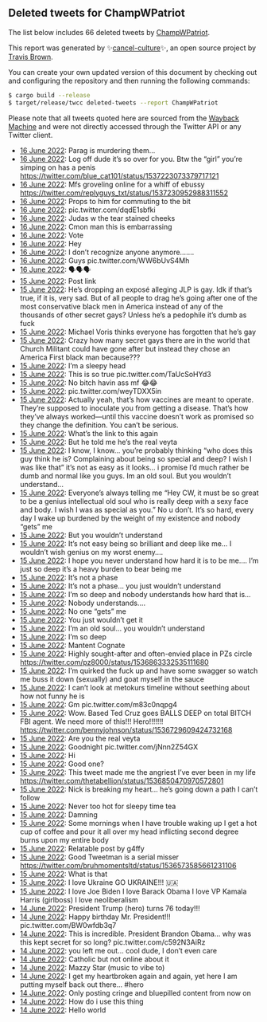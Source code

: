 ## Deleted tweets for ChampWPatriot

The list below includes 66 deleted tweets by
[ChampWPatriot](https://twitter.com/ChampWPatriot).



This report was generated by ✨[cancel-culture](https://github.com/travisbrown/cancel-culture)✨,
an open source project by [Travis Brown](https://twitter.com/travisbrown).

You can create your own updated version of this document by checking out and configuring the
repository and then running the following commands:

```bash
$ cargo build --release
$ target/release/twcc deleted-tweets --report ChampWPatriot
```

Please note that all tweets quoted here are sourced from the
[Wayback Machine](https://web.archive.org) and were not directly accessed through the Twitter API or
any Twitter client.

* [16 June 2022](https://web.archive.org/web/20220616060434/https://twitter.com/ChampWPatriot/status/1537314992093265920): Parag is murdering them… <!--1537314992093265920-->
* [16 June 2022](https://web.archive.org/web/20220616053836/https://twitter.com/ChampWPatriot/status/1537308499243421697): Log off dude it’s so over for you. Btw the “girl” you’re simping on has a penis https://twitter.com/blue_cat101/status/1537223073379717121 <!--1537308499243421697-->
* [16 June 2022](https://web.archive.org/web/20220616053616/https://twitter.com/ChampWPatriot/status/1537307921134063617): Mfs groveling online for a whiff of ebussy https://twitter.com/replyguys_txt/status/1537230952988311552 <!--1537307921134063617-->
* [16 June 2022](https://web.archive.org/web/20220616053317/https://twitter.com/ChampWPatriot/status/1537307152989274113): Props to him for commuting to the bit <!--1537307152989274113-->
* [16 June 2022](https://web.archive.org/web/20220616053035/https://twitter.com/ChampWPatriot/status/1537306440725057536): pic.twitter.com/dqdE1sbfki <!--1537306440725057536-->
* [16 June 2022](https://web.archive.org/web/20220616052828/https://twitter.com/ChampWPatriot/status/1537306011677114369): Judas w the tear stained cheeks <!--1537306011677114369-->
* [16 June 2022](https://web.archive.org/web/20220616052006/https://twitter.com/ChampWPatriot/status/1537303823668092928): Cmon man this is embarrassing <!--1537303823668092928-->
* [16 June 2022](https://web.archive.org/web/20220616051619/https://twitter.com/ChampWPatriot/status/1537302794327162880): Vote <!--1537302794327162880-->
* [16 June 2022](https://web.archive.org/web/20220616051432/https://twitter.com/ChampWPatriot/status/1537302486020653056): Hey <!--1537302486020653056-->
* [16 June 2022](https://web.archive.org/web/20220616015648/https://twitter.com/ChampWPatriot/status/1537252553439727617): I don’t recognize anyone anymore……. <!--1537252553439727617-->
* [16 June 2022](https://web.archive.org/web/20220616012246/https://twitter.com/ChampWPatriot/status/1537244101917089792): Guys pic.twitter.com/WW6bUvS4Mh <!--1537244101917089792-->
* [16 June 2022](https://web.archive.org/web/20220616005927/https://twitter.com/ChampWPatriot/status/1537238250389053442): 🗣🗣🗣 <!--1537238250389053442-->
* [15 June 2022](https://web.archive.org/web/20220615230553/https://twitter.com/ChampWPatriot/status/1537209570334068736): Post link <!--1537209570334068736-->
* [15 June 2022](https://web.archive.org/web/20220615223914/https://twitter.com/ChampWPatriot/status/1537202832088121350): He’s dropping an exposé alleging JLP is gay. Idk if that’s true, if it is, very sad. But of all people to drag he’s going after one of the most conservative black men in America instead of any of the thousands of other secret gays? Unless he’s a pedophile it’s dumb as fuck <!--1537202832088121350-->
* [15 June 2022](https://web.archive.org/web/20220615222808/https://twitter.com/ChampWPatriot/status/1537200246287224835): Michael Voris thinks everyone has forgotten that he’s gay <!--1537200246287224835-->
* [15 June 2022](https://web.archive.org/web/20220615222653/https://twitter.com/ChampWPatriot/status/1537199927981494277): Crazy how many secret gays there are in the world that Church Militant could have gone after but instead they chose  an America First black man because??? <!--1537199927981494277-->
* [15 June 2022](https://web.archive.org/web/20220615213257/https://twitter.com/ChampWPatriot/status/1537186288897765376): I’m a sleepy head <!--1537186288897765376-->
* [15 June 2022](https://web.archive.org/web/20220615194642/https://twitter.com/ChampWPatriot/status/1537159577615073280): This is so true pic.twitter.com/TaUcSoHYd3 <!--1537159577615073280-->
* [15 June 2022](https://web.archive.org/web/20220615194613/https://twitter.com/ChampWPatriot/status/1537159395011862528): No bitch havin ass mf 😂😂 <!--1537159395011862528-->
* [15 June 2022](https://web.archive.org/web/20220615194409/https://twitter.com/ChampWPatriot/status/1537158945801904130): pic.twitter.com/weyTDXX5in <!--1537158945801904130-->
* [15 June 2022](https://web.archive.org/web/20220615172427/https://twitter.com/ChampWPatriot/status/1537123513093455873): Actually yeah, that’s how vaccines are meant to operate. They’re supposed to inoculate you from getting a disease. That’s how they’ve always worked—until this vaccine doesn’t work as promised so they change the definition. You can’t be serious. <!--1537123513093455873-->
* [15 June 2022](https://web.archive.org/web/20220615172849/https://twitter.com/ChampWPatriot/status/1537099867826290688): What’s the link to this again <!--1537099867826290688-->
* [15 June 2022](https://web.archive.org/web/20220615154900/https://twitter.com/ChampWPatriot/status/1537099706718879747): But he told me he’s the real veyta <!--1537099706718879747-->
* [15 June 2022](https://web.archive.org/web/20220615154551/https://twitter.com/ChampWPatriot/status/1537098800896024577): I know, I know… you’re probably thinking “who does this guy think he is? Complaining about being so special and deep? I wish I was like that”  it’s not as easy as it looks… i promise I’d much rather be dumb and normal like you guys. Im an old soul. But you wouldn’t understand… <!--1537098800896024577-->
* [15 June 2022](https://web.archive.org/web/20220615153722/https://twitter.com/ChampWPatriot/status/1537096709767061504): Everyone’s always telling me “Hey CW, it must be so great to be a genius intellectual old soul who is really deep with a sexy face and body. I wish I was as special as you.”  No u don’t. It’s so hard, every day I wake up burdened by the weight of my existence and nobody “gets” me <!--1537096709767061504-->
* [15 June 2022](https://web.archive.org/web/20220615154041/https://twitter.com/ChampWPatriot/status/1537095906742480896): But you wouldn’t understand <!--1537095947049930753-->
* [15 June 2022](https://web.archive.org/web/20220615154041/https://twitter.com/ChampWPatriot/status/1537095906742480896): It’s not easy being so brilliant and deep like me… I wouldn’t wish genius on my worst enemy…. <!--1537095906742480896-->
* [15 June 2022](https://web.archive.org/web/20220615170440/https://twitter.com/ChampWPatriot/status/1537095355728281600): I hope you never understand how hard it is to be me…. I’m just so deep it’s a heavy burden to bear being me <!--1537095355728281600-->
* [15 June 2022](https://web.archive.org/web/20220615153045/https://twitter.com/ChampWPatriot/status/1537095214938079233): It’s not a phase <!--1537095214938079233-->
* [15 June 2022](https://web.archive.org/web/20220615153104/https://twitter.com/ChampWPatriot/status/1537095189730365444): It’s not a phase… you just wouldn’t understand <!--1537095189730365444-->
* [15 June 2022](https://web.archive.org/web/20220615170422/https://twitter.com/ChampWPatriot/status/1537095127281414145): I’m so deep and nobody understands how hard that is… <!--1537095127281414145-->
* [15 June 2022](https://web.archive.org/web/20220615153954/https://twitter.com/ChampWPatriot/status/1537095008351834113): Nobody understands…. <!--1537095008351834113-->
* [15 June 2022](https://web.archive.org/web/20220615153113/https://twitter.com/ChampWPatriot/status/1537094976420593664): No one “gets” me <!--1537094976420593664-->
* [15 June 2022](https://web.archive.org/web/20220615153054/https://twitter.com/ChampWPatriot/status/1537094939649134592): You just wouldn’t get it <!--1537094939649134592-->
* [15 June 2022](https://web.archive.org/web/20220615152956/https://twitter.com/ChampWPatriot/status/1537094872229892098): I’m an old soul… you wouldn’t understand <!--1537094872229892098-->
* [15 June 2022](https://web.archive.org/web/20220615153027/https://twitter.com/ChampWPatriot/status/1537094816953159691): I’m so deep <!--1537094816953159691-->
* [15 June 2022](https://web.archive.org/web/20220615152925/https://twitter.com/ChampWPatriot/status/1537094698728300546): Mantent Cognate <!--1537094698728300546-->
* [15 June 2022](https://web.archive.org/web/20220615152904/https://twitter.com/ChampWPatriot/status/1537094590573977603): Highly sought-after and often-envied place in PZs circle https://twitter.com/pz8000/status/1536863332535111680 <!--1537094590573977603-->
* [15 June 2022](https://web.archive.org/web/20220615151151/https://twitter.com/ChampWPatriot/status/1537090082817118210): I’m quirked the fuck up and have some swagger so watch me buss it down (sexually) and goat myself in the sauce <!--1537090082817118210-->
* [15 June 2022](https://web.archive.org/web/20220615143842/https://twitter.com/ChampWPatriot/status/1537082063563653122): I can’t look at metokurs timeline without seething about how not funny he is <!--1537082063563653122-->
* [15 June 2022](https://web.archive.org/web/20220615134918/https://twitter.com/ChampWPatriot/status/1537063625835307008): Gm pic.twitter.com/m83c0nqpg4 <!--1537063625835307008-->
* [15 June 2022](https://web.archive.org/web/20220615124736/https://twitter.com/ChampWPatriot/status/1537054102747758592): Wow. Based Ted Cruz goes BALLS DEEP on total BITCH FBI agent. We need more of this!!! Hero!!!!!!! https://twitter.com/bennyjohnson/status/1536729609424732168 <!--1537054102747758592-->
* [15 June 2022](https://web.archive.org/web/20220615121754/https://twitter.com/ChampWPatriot/status/1537046576350257152): Are you the real veyta <!--1537046576350257152-->
* [15 June 2022](https://web.archive.org/web/20220615064924/https://twitter.com/ChampWPatriot/status/1536963348067143680): Goodnight pic.twitter.com/jNnn2Z54GX <!--1536963348067143680-->
* [15 June 2022](https://web.archive.org/web/20220615064622/https://twitter.com/ChampWPatriot/status/1536963228978274305): Hi <!--1536963228978274305-->
* [15 June 2022](https://web.archive.org/web/20220615063923/https://twitter.com/ChampWPatriot/status/1536961416661454849): Good one? <!--1536961416661454849-->
* [15 June 2022](https://web.archive.org/web/20220615042340/https://twitter.com/ChampWPatriot/status/1536927158827892737): This tweet made me the angriest I’ve ever been in my life https://twitter.com/thetabellion/status/1536850470970572801 <!--1536927158827892737-->
* [15 June 2022](https://web.archive.org/web/20220615041807/https://twitter.com/ChampWPatriot/status/1536925915342589952): Nick is breaking my heart… he’s going down a path I can’t follow <!--1536925915342589952-->
* [15 June 2022](https://web.archive.org/web/20220615032455/https://twitter.com/ChampWPatriot/status/1536912443426979840): Never too hot for sleepy time tea <!--1536912443426979840-->
* [15 June 2022](https://web.archive.org/web/20220615032006/https://twitter.com/ChampWPatriot/status/1536911236692058112): Damning <!--1536911236692058112-->
* [15 June 2022](https://web.archive.org/web/20220615030503/https://twitter.com/ChampWPatriot/status/1536907396391616512): Some mornings when I have trouble waking up I get a hot cup of coffee and pour it all over my head inflicting second degree burns upon my entire body <!--1536907396391616512-->
* [15 June 2022](https://web.archive.org/web/20220615030341/https://twitter.com/ChampWPatriot/status/1536907024860168195): Relatable post by g4ffy <!--1536907024860168195-->
* [15 June 2022](https://web.archive.org/web/20220615025433/https://twitter.com/ChampWPatriot/status/1536904897526116352): Good Tweetman is a serial misser https://twitter.com/bruhmomentsltd/status/1536573585661231106 <!--1536904897526116352-->
* [15 June 2022](https://web.archive.org/web/20220615014100/https://twitter.com/ChampWPatriot/status/1536886416067674117): What is that <!--1536886416067674117-->
* [15 June 2022](https://web.archive.org/web/20220615013126/https://twitter.com/ChampWPatriot/status/1536883844212740096): I love Ukraine GO UKRAINE!!! 🇺🇦 <!--1536883844212740096-->
* [15 June 2022](https://web.archive.org/web/20220615013026/https://twitter.com/ChampWPatriot/status/1536883729976774657): I love Joe Biden I love Barack Obama I love VP Kamala Harris (girlboss) I love neoliberalism <!--1536883729976774657-->
* [14 June 2022](https://web.archive.org/web/20220614214756/https://twitter.com/ChampWPatriot/status/1536827745728184321): President Trump (hero) turns 76 today!!! <!--1536827745728184321-->
* [14 June 2022](https://web.archive.org/web/20220614214758/https://twitter.com/ChampWPatriot/status/1536827586935934978): Happy birthday Mr. President!!! pic.twitter.com/BW0wfdb3q7 <!--1536827586935934978-->
* [14 June 2022](https://web.archive.org/web/20220614214300/https://twitter.com/ChampWPatriot/status/1536826513915518982): This is incredible. President Brandon Obama… why was this kept secret for so long? pic.twitter.com/c592N3AiRz <!--1536826513915518982-->
* [14 June 2022](https://web.archive.org/web/20220614205658/https://twitter.com/ChampWPatriot/status/1536814758069927936): you left me out… cool dude, I don’t even care <!--1536814758069927936-->
* [14 June 2022](https://web.archive.org/web/20220614172143/https://twitter.com/ChampWPatriot/status/1536760634557227008): Catholic but not online about it <!--1536760634557227008-->
* [14 June 2022](https://web.archive.org/web/20220614172000/https://twitter.com/ChampWPatriot/status/1536760181803057153): Mazzy Star (music to vibe to) <!--1536760181803057153-->
* [14 June 2022](https://web.archive.org/web/20220614170615/https://twitter.com/ChampWPatriot/status/1536756776074416130): I get my heartbroken again and again, yet here I am putting myself back out there…  #hero <!--1536756776074416130-->
* [14 June 2022](https://web.archive.org/web/20220614170550/https://twitter.com/ChampWPatriot/status/1536756591189532673): Only posting cringe and bluepilled content from now on <!--1536756591189532673-->
* [14 June 2022](https://web.archive.org/web/20220614143934/https://twitter.com/ChampWPatriot/status/1536719686657789956): How do i use this thing <!--1536719686657789956-->
* [14 June 2022](https://web.archive.org/web/20220614142157/https://twitter.com/ChampWPatriot/status/1536715184336777220): Hello world <!--1536715184336777220-->
